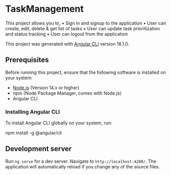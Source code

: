 # TaskManagement

This project allows you to,
• Sign in and signup to the application
• User can create, edit, delete & get list of tasks
• User can update task prioritization and status tracking
• User can logout from the application

This project was generated with [Angular CLI](https://github.com/angular/angular-cli) version 18.1.0.

## Prerequisites

Before running this project, ensure that the following software is installed on your system:

- [Node.js](https://nodejs.org/en/download/) (Version 14.x or higher)
- npm (Node Package Manager, comes with Node.js)
- Angular CLI

### Installing Angular CLI

To install Angular CLI globally on your system, run:

npm install -g @angular/cli

## Development server

Run `ng serve` for a dev server. Navigate to `http://localhost:4200/`. The application will automatically reload if you change any of the source files.